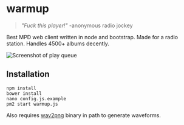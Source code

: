 # warmup

> *"Fuck this player!"* -anonymous radio jockey

Best MPD web client written in node and bootstrap. Made for a radio station. Handles 4500+ albums decently.

![Screenshot of play queue](https://gist.githubusercontent.com/Dregu/28c7ed6738e62c96ce105da54608cdf0/raw/7083a9381b1041eaa1b270004ba77db4c8ebde06/warmup.png)

## Installation
```
npm install
bower install
nano config.js.example
pm2 start warmup.js
```

Also requires [wav2png](https://github.com/beschulz/wav2png) binary in path to generate waveforms.
